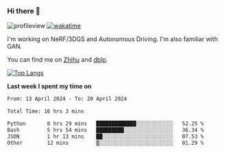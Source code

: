 ### Hi there 👋

![profileview](https://komarev.com/ghpvc/?username=bo233)
[![wakatime](https://wakatime.com/badge/user/018cb0e5-1559-4aa8-b3db-0d1aedf11b29.svg)](https://wakatime.com/@018cb0e5-1559-4aa8-b3db-0d1aedf11b29)

I'm working on NeRF/3DGS and Autonomous Driving. 
I'm also familiar with GAN.

You can find me on [Zhihu](https://www.zhihu.com/people/bo233) and [dblp](https://dblp.org/pid/331/1520.html).

[![Top Langs](https://github-readme-stats.vercel.app/api/top-langs/?username=bo233&hide=html,css&layout=compact)](https://github.com/anuraghazra/github-readme-stats)

**Last week I spent my time on**
<!--START_SECTION:waka-->

```txt
From: 13 April 2024 - To: 20 April 2024

Total Time: 16 hrs 3 mins

Python       8 hrs 29 mins   █████████████░░░░░░░░░░░░   52.25 %
Bash         5 hrs 54 mins   █████████░░░░░░░░░░░░░░░░   36.34 %
JSON         1 hr 13 mins    ██░░░░░░░░░░░░░░░░░░░░░░░   07.53 %
Other        12 mins         ▒░░░░░░░░░░░░░░░░░░░░░░░░   01.29 %
```

<!--END_SECTION:waka-->
